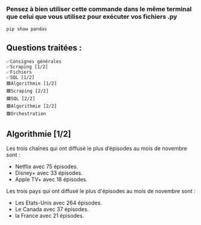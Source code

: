 ### Pensez à bien utiliser cette commande dans le même terminal que celui que vous utilisez pour exécuter vos fichiers .py
```
pip show pandas
```



## Questions traitées :
```
✅Consignes générales
✅Scraping [1/2]
✅Fichiers
✅SQL [1/2]
🟩Algorithmie [1/2]
🟩Scraping [2/2]
🟩SQL [2/2]
🟩Algorithmie [2/2]
🟩Orchestration
```

## Algorithmie [1/2]
Les trois chaînes qui ont diffusé le plus d’épisodes au mois de novembre sont :
- Netflix avec 75 épisodes.
- Disney+ avec 33 épisodes.
- Apple TV+ avec 18 épisodes.

Les trois pays qui ont diffusé le plus d'épisodes au mois de novembre sont :
- Les Etats-Unis avec 264 épisodes.
- Le Canada avec 37 épisodes.
- la France avec 21 épisodes.
